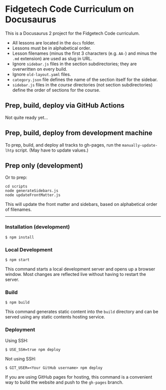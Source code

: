 # Fidgetech Code Curriculum on Docusaurus

This is a Docusaurus 2 project for the Fidgetech Code curriculum.

- All lessons are located in the `docs` folder.
- Lessons must be in alphabetical order.
- Lesson filenames (minus the first 3 characters (e.g. `AA-`) and minus the `.md` extension) are used as slug in URL.
- Ignore `sidebar.js` files in the section subdirectories; they are overwritten on every build.
- Ignore `old-layout.yaml` files.
- `category.json` file defines the name of the section itself for the sidebar.
- `sidebar.js` files in the _course_ directories (not section subdirectories) define the order of sections for the course.

## Prep, build, deploy via GitHub Actions

Not quite ready yet...

## Prep, build, deploy from development machine

To prep, build, and deploy all tracks to gh-pages, run the `manually-update-lhtp` script. (May have to update values.)

## Prep only (development)

Or to prep:

```
cd scripts
node generateSidebars.js
node updateFrontMatter.js
```

This will update the front matter and sidebars, based on alphabetical order of filenames.

---

### Installation (development)

```
$ npm install
```

### Local Development

```
$ npm start
```

This command starts a local development server and opens up a browser window. Most changes are reflected live without having to restart the server.

### Build

```
$ npm build
```

This command generates static content into the `build` directory and can be served using any static contents hosting service.

### Deployment

Using SSH:

```
$ USE_SSH=true npm deploy
```

Not using SSH:

```
$ GIT_USER=<Your GitHub username> npm deploy
```

If you are using GitHub pages for hosting, this command is a convenient way to build the website and push to the `gh-pages` branch.
